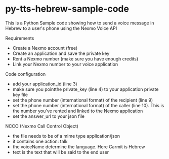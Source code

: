 # py-tts-hebrew-sample-code

This is a Python Sample code showing how to send a voice message in Hebrew to a user's phone using the Nexmo Voice API

Requirements
- Create a Nexmo account (free)
- Create an application and save the private key
- Rent a Nexmo number (make sure you have enough credits)
- Link your Nexmo number to your voice application

Code configuration
- add your application_id (line 3)
- make sure you pointthe private_key (line 4) to your application private key file
- set the phone number (international format) of the recipient (line 9)
- set the phone number (international format) of the caller (line 10). This is the number you've rented and linked to the Nexmo application
- set the answer_url to your json file

NCCO (Nexmo Call Control Object)
- the file needs to be of a mime type application/json
- it contains one action: talk
- the voiceName determine the language. Here Carmit is Hebrew
- text is the text that will be said to the end user
